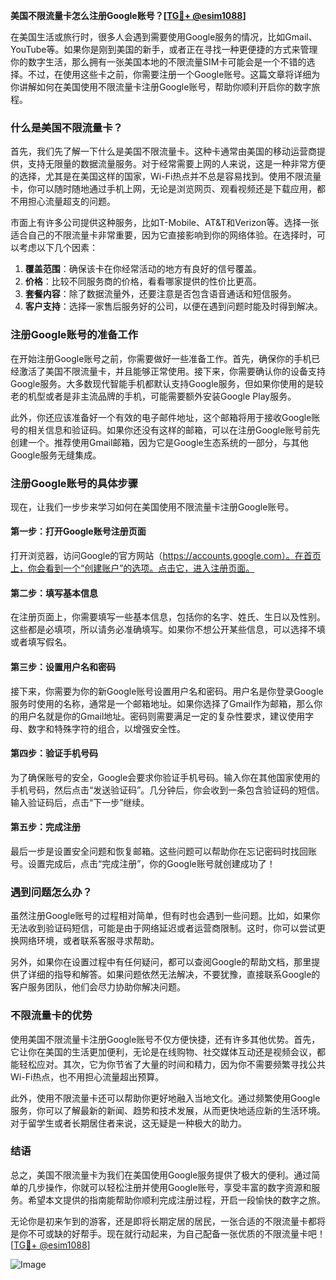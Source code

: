 **美国不限流量卡怎么注册Google账号？[[TG💪+ @esim1088](https://t.me/s/esim1088)]**

在美国生活或旅行时，很多人会遇到需要使用Google服务的情况，比如Gmail、YouTube等。如果你是刚到美国的新手，或者正在寻找一种更便捷的方式来管理你的数字生活，那么拥有一张美国本地的不限流量SIM卡可能会是一个不错的选择。不过，在使用这些卡之前，你需要注册一个Google账号。这篇文章将详细为你讲解如何在美国使用不限流量卡注册Google账号，帮助你顺利开启你的数字旅程。

### 什么是美国不限流量卡？

首先，我们先了解一下什么是美国不限流量卡。这种卡通常由美国的移动运营商提供，支持无限量的数据流量服务。对于经常需要上网的人来说，这是一种非常方便的选择，尤其是在美国这样的国家，Wi-Fi热点并不总是容易找到。使用不限流量卡，你可以随时随地通过手机上网，无论是浏览网页、观看视频还是下载应用，都不用担心流量超支的问题。

市面上有许多公司提供这种服务，比如T-Mobile、AT&T和Verizon等。选择一张适合自己的不限流量卡非常重要，因为它直接影响到你的网络体验。在选择时，可以考虑以下几个因素：

1. **覆盖范围**：确保该卡在你经常活动的地方有良好的信号覆盖。
2. **价格**：比较不同服务商的价格，看看哪家提供的性价比更高。
3. **套餐内容**：除了数据流量外，还要注意是否包含语音通话和短信服务。
4. **客户支持**：选择一家售后服务好的公司，以便在遇到问题时能及时得到解决。

### 注册Google账号的准备工作

在开始注册Google账号之前，你需要做好一些准备工作。首先，确保你的手机已经激活了美国不限流量卡，并且能够正常使用。接下来，你需要确认你的设备支持Google服务。大多数现代智能手机都默认支持Google服务，但如果你使用的是较老的机型或者是非主流品牌的手机，可能需要额外安装Google Play服务。

此外，你还应该准备好一个有效的电子邮件地址，这个邮箱将用于接收Google账号的相关信息和验证码。如果你还没有这样的邮箱，可以在注册Google账号前先创建一个。推荐使用Gmail邮箱，因为它是Google生态系统的一部分，与其他Google服务无缝集成。

### 注册Google账号的具体步骤

现在，让我们一步步来学习如何在美国使用不限流量卡注册Google账号。

#### 第一步：打开Google账号注册页面

打开浏览器，访问Google的官方网站（https://accounts.google.com）。在首页上，你会看到一个“创建账户”的选项。点击它，进入注册页面。

#### 第二步：填写基本信息

在注册页面上，你需要填写一些基本信息，包括你的名字、姓氏、生日以及性别。这些都是必填项，所以请务必准确填写。如果你不想公开某些信息，可以选择不填或者填写假名。

#### 第三步：设置用户名和密码

接下来，你需要为你的新Google账号设置用户名和密码。用户名是你登录Google服务时使用的名称，通常是一个邮箱地址。如果你选择了Gmail作为邮箱，那么你的用户名就是你的Gmail地址。密码则需要满足一定的复杂性要求，建议使用字母、数字和特殊字符的组合，以增强安全性。

#### 第四步：验证手机号码

为了确保账号的安全，Google会要求你验证手机号码。输入你在其他国家使用的手机号码，然后点击“发送验证码”。几分钟后，你会收到一条包含验证码的短信。输入验证码后，点击“下一步”继续。

#### 第五步：完成注册

最后一步是设置安全问题和恢复邮箱。这些问题可以帮助你在忘记密码时找回账号。设置完成后，点击“完成注册”，你的Google账号就创建成功了！

### 遇到问题怎么办？

虽然注册Google账号的过程相对简单，但有时也会遇到一些问题。比如，如果你无法收到验证码短信，可能是由于网络延迟或者运营商限制。这时，你可以尝试更换网络环境，或者联系客服寻求帮助。

另外，如果你在设置过程中有任何疑问，都可以查阅Google的帮助文档，那里提供了详细的指导和解答。如果问题依然无法解决，不要犹豫，直接联系Google的客户服务团队，他们会尽力协助你解决问题。

### 不限流量卡的优势

使用美国不限流量卡注册Google账号不仅方便快捷，还有许多其他优势。首先，它让你在美国的生活更加便利，无论是在线购物、社交媒体互动还是视频会议，都能轻松应对。其次，它为你节省了大量的时间和精力，因为你不需要频繁寻找公共Wi-Fi热点，也不用担心流量超出预算。

此外，使用不限流量卡还可以帮助你更好地融入当地文化。通过频繁使用Google服务，你可以了解最新的新闻、趋势和技术发展，从而更快地适应新的生活环境。对于留学生或者长期居住者来说，这无疑是一种极大的助力。

### 结语

总之，美国不限流量卡为我们在美国使用Google服务提供了极大的便利。通过简单的几步操作，你就可以轻松注册并使用Google账号，享受丰富的数字资源和服务。希望本文提供的指南能帮助你顺利完成注册过程，开启一段愉快的数字之旅。

无论你是初来乍到的游客，还是即将长期定居的居民，一张合适的不限流量卡都将是你不可或缺的好帮手。现在就行动起来，为自己配备一张优质的不限流量卡吧！[[TG💪+ @esim1088](https://t.me/s/esim1088)]

![Image](https://i.postimg.cc/4NQfJmqS/Snipaste-2025-05-13-00-14-12.png)